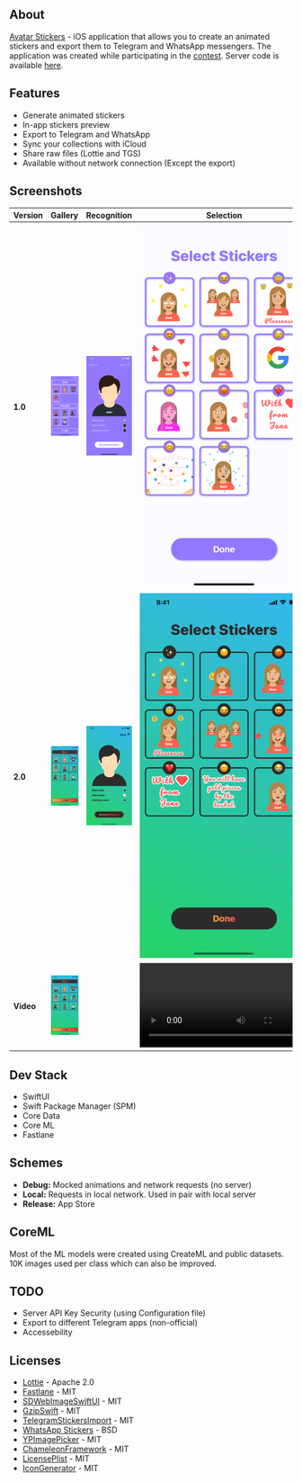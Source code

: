 ## About
[Avatar Stickers](https://apps.apple.com/us/app/avatar-stickers/id1574023061) - iOS application that allows you to create an animated stickers and export them to Telegram and WhatsApp messengers. The application was created while participating in the [contest](https://contest.com/sticker-app). Server code is available [here](https://github.com/starkdmi/AvatarStickersServer).

## Features
- Generate animated stickers
- In-app stickers preview
- Export to Telegram and WhatsApp
- Sync your collections with iCloud
- Share raw files (Lottie and TGS)
- Available without network connection (Except the export)

## Screenshots
| Version | Gallery | Recognition | Selection | Launch | Intro | Settings | 
| --- | --- | --- | --- | --- | --- | --- | 
| **1.0** | ![GalleryView v1.0](Screenshots/v1.0/iPhone%2011%20Pro%20Max/iPhone%2011%20Pro%20Max-01GalleryView09.png) | ![RecognitionView v1.0](Screenshots/v1.0/iPhone%2011%20Pro%20Max/iPhone%2011%20Pro%20Max-02RecognitionView.png) | ![SelectionView v1.0](Screenshots/v1.0/iPhone%2011%20Pro%20Max/iPhone%2011%20Pro%20Max-03SelectionViewSimulator.png) | | | |
| **2.0** | ![GalleryView v2.0](Screenshots/v2.0/iPhone%2011%20Pro%20Max/iPhone%2011%20Pro%20Max-01GalleryView09.png) | ![RecognitionView v2.0](Screenshots/v2.0/iPhone%2011%20Pro%20Max/iPhone%2011%20Pro%20Max-02RecognitionView.png) | ![SelectionView v2.0](Screenshots/v2.0/iPhone%2011%20Pro%20Max/Simulator%20Screen%20Shot%20-%20iPhone%2011%20Pro%20Max%20-%20Select.png) | ![LaunchScreen v2.0](Screenshots/v2.0/LaunchScreen.png) | ![IntroView v2.0](Screenshots/v2.0/iPhone%2011%20Pro%20Max/iPhone%2011%20Pro%20Max-IntroView.png) | ![SettingsView v2.0](Screenshots/v2.0/iPhone%2011%20Pro%20Max/iPhone%2011%20Pro%20Max-SettingsView.png) |
| **Video** | [![GalleryView Record](Screenshots/v2.0/iPhone%2011%20Pro%20Max/iPhone%2011%20Pro%20Max-01GalleryView09.png)](Screenshots/v2.0/iPhone%2011%20Pro%20Max/iPhon11ProMax_886_sound_30fps.mp4) | | ![SelectionView Record](Screenshots/v2.0/iPhone%2011%20Pro%20Max/iPhon11ProMax2_886_sound_30fps.mp4) | | ![IntroView Record](Screenshots/v2.0/iPhone%2011%20Pro%20Max/iPhone%2011%20Pro%20Max-IntroView.mp4) | | 

## Dev Stack 
- SwiftUI
- Swift Package Manager (SPM)
- Core Data
- Core ML
- Fastlane

## Schemes
- **Debug:** Mocked animations and network requests (no server)
- **Local:** Requests in local network. Used in pair with local server
- **Release:** App Store 

## CoreML
Most of the ML models were created using CreateML and public datasets. 10K images used per class which can also be improved.

## TODO
- Server API Key Security (using Configuration file)
- Export to different Telegram apps (non-official)
- Accessebility

## Licenses
- [Lottie](https://github.com/airbnb/lottie-ios) - Apache 2.0
- [Fastlane](https://github.com/fastlane/fastlane) - MIT
- [SDWebImageSwiftUI](https://github.com/SDWebImage/SDWebImageSwiftUI) - MIT
- [GzipSwift](https://github.com/1024jp/GzipSwift) - MIT
- [TelegramStickersImport](https://github.com/TelegramMessenger/TelegramStickersImport) - MIT
- [WhatsApp Stickers](https://github.com/WhatsApp/stickers) - BSD
- [YPImagePicker](https://github.com/Yummypets/YPImagePicker) - MIT
- [ChameleonFramework](https://github.com/vicc/chameleon) - MIT
- [LicensePlist](https://github.com/mono0926/LicensePlist) - MIT
- [IconGenerator](https://github.com/onmyway133/IconGenerator) - MIT
